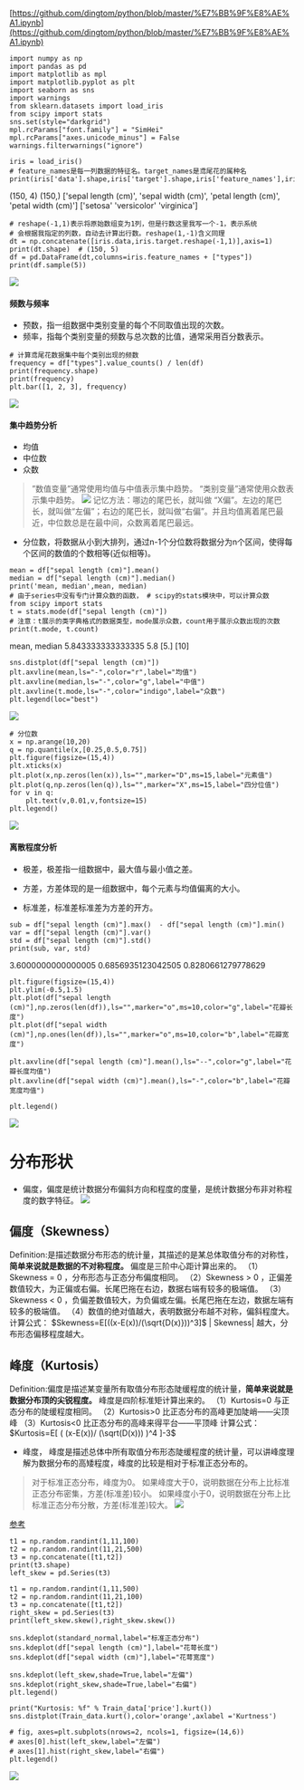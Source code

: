 [https://github.com/dingtom/python/blob/master/%E7%BB%9F%E8%AE%A1.ipynb](https://github.com/dingtom/python/blob/master/%E7%BB%9F%E8%AE%A1.ipynb)
```
import numpy as np 
import pandas as pd 
import matplotlib as mpl 
import matplotlib.pyplot as plt 
import seaborn as sns 
import warnings 
from sklearn.datasets import load_iris
from scipy import stats  
sns.set(style="darkgrid") 
mpl.rcParams["font.family"] = "SimHei" 
mpl.rcParams["axes.unicode_minus"] = False 
warnings.filterwarnings("ignore")
```
```
iris = load_iris()
# feature_names是每一列数据的特征名。target_names是鸢尾花的属种名
print(iris['data'].shape,iris['target'].shape,iris['feature_names'],iris['target_names'])
```
(150, 4) (150,) ['sepal length (cm)', 'sepal width (cm)', 'petal length (cm)', 'petal width (cm)'] ['setosa' 'versicolor' 'virginica']
```
# reshape(-1,1)表示将原始数组变为1列，但是行数这里我写一个-1，表示系统
# 会根据我指定的列数，自动去计算出行数。reshape(1,-1)含义同理
dt = np.concatenate([iris.data,iris.target.reshape(-1,1)],axis=1)
print(dt.shape)  # (150, 5)
df = pd.DataFrame(dt,columns=iris.feature_names + ["types"])
print(df.sample(5))
```
![](https://upload-images.jianshu.io/upload_images/18339009-170eeb6b355d4684.png?imageMogr2/auto-orient/strip%7CimageView2/2/w/1240)

#### 频数与频率
   + 预数，指一组数据中类别变量的每个不同取值出现的次数。
   + 频率，指每个类别变量的频数与总次数的比值，通常采用百分数表示。
```
# 计算鸢尾花数据集中每个类别出现的频数
frequency = df["types"].value_counts() / len(df)
print(frequency.shape)
print(frequency)
plt.bar([1, 2, 3], frequency)
```
![](https://upload-images.jianshu.io/upload_images/18339009-e6622ef2938a600b.png?imageMogr2/auto-orient/strip%7CimageView2/2/w/1240)
      
#### 集中趋势分析
   + 均值
   + 中位数
   + 众数
>”数值变量”通常使用均值与中值表示集中趋势。
   “类别变量”通常使用众数表示集中趋势。
![](https://upload-images.jianshu.io/upload_images/18339009-6c6a67d920539438.png?imageMogr2/auto-orient/strip%7CimageView2/2/w/1240)
记忆方法：哪边的尾巴长，就叫做 “X偏”。左边的尾巴长，就叫做“左偏”；右边的尾巴长，就叫做“右偏”。并且均值离着尾巴最近，中位数总是在最中间，众数离着尾巴最远。
   + 分位数，将数据从小到大排列，通过n-1个分位数将数据分为n个区间，使得每个区间的数值的个数相等(近似相等)。
```
mean = df["sepal length (cm)"].mean()  
median = df["sepal length (cm)"].median() 
print('mean, median',mean, median)  
# 由于series中没有专门计算众数的函数， # scipy的stats模块中，可以计算众数  
from scipy import stats  
t = stats.mode(df["sepal length (cm)"])  
# 注意：t展示的类字典格式的数据类型，mode展示众数，count用于展示众数出现的次数   
print(t.mode, t.count)  
```
mean, median 5.843333333333335 5.8
[5.] [10]
```
sns.distplot(df["sepal length (cm)"])  
plt.axvline(mean,ls="-",color="r",label="均值") 
plt.axvline(median,ls="-",color="g",label="中值")
plt.axvline(t.mode,ls="-",color="indigo",label="众数") 
plt.legend(loc="best")
```
![](https://upload-images.jianshu.io/upload_images/18339009-8112dca9a0d8c36f.png?imageMogr2/auto-orient/strip%7CimageView2/2/w/1240)
```
# 分位数
x = np.arange(10,20) 
q = np.quantile(x,[0.25,0.5,0.75])
plt.figure(figsize=(15,4))
plt.xticks(x)
plt.plot(x,np.zeros(len(x)),ls="",marker="D",ms=15,label="元素值")
plt.plot(q,np.zeros(len(q)),ls="",marker="X",ms=15,label="四分位值")
for v in q:     
    plt.text(v,0.01,v,fontsize=15)
plt.legend()
```
![](https://upload-images.jianshu.io/upload_images/18339009-3e9ebd3e4b3a505e.png?imageMogr2/auto-orient/strip%7CimageView2/2/w/1240)

#### 离散程度分析
   + 极差，极差指一组数据中，最大值与最小值之差。

   + 方差，方差体现的是一组数据中，每个元素与均值偏离的大小。

   + 标准差，标准差标准差为方差的开方。
```
sub = df["sepal length (cm)"].max()  - df["sepal length (cm)"].min() 
var = df["sepal length (cm)"].var()
std = df["sepal length (cm)"].std()
print(sub, var, std)
```
3.6000000000000005 0.6856935123042505 0.8280661279778629
```
plt.figure(figsize=(15,4))
plt.ylim(-0.5,1.5)
plt.plot(df["sepal length (cm)"],np.zeros(len(df)),ls="",marker="o",ms=10,color="g",label="花瓣长度")
plt.plot(df["sepal width (cm)"],np.ones(len(df)),ls="",marker="o",ms=10,color="b",label="花瓣宽度")
         
plt.axvline(df["sepal length (cm)"].mean(),ls="--",color="g",label="花瓣长度均值")
plt.axvline(df["sepal width (cm)"].mean(),ls="-",color="b",label="花瓣宽度均值")

plt.legend()
```
![](https://upload-images.jianshu.io/upload_images/18339009-1e63ba109f5053ab.png?imageMogr2/auto-orient/strip%7CimageView2/2/w/1240)


# 分布形状
   + 偏度，偏度是统计数据分布偏斜方向和程度的度量，是统计数据分布非对称程度的数字特征。
 ![](https://upload-images.jianshu.io/upload_images/18339009-1d29f1c0af7f7546.png?imageMogr2/auto-orient/strip%7CimageView2/2/w/1240)
## 偏度（Skewness）
Definition:是描述数据分布形态的统计量，其描述的是某总体取值分布的对称性，**简单来说就是数据的不对称程度。**
偏度是三阶中心距计算出来的。
（1）Skewness = 0 ，分布形态与正态分布偏度相同。
（2）Skewness > 0 ，正偏差数值较大，为正偏或右偏。长尾巴拖在右边，数据右端有较多的极端值。
（3）Skewness < 0 ，负偏差数值较大，为负偏或左偏。长尾巴拖在左边，数据左端有较多的极端值。
（4）数值的绝对值越大，表明数据分布越不对称，偏斜程度大。
计算公式：
$Skewness=E[((x-E(x))/(\sqrt{D(x)}))^3]$
| Skewness| 越大，分布形态偏移程度越大。

## 峰度（Kurtosis）
Definition:偏度是描述某变量所有取值分布形态陡缓程度的统计量，**简单来说就是数据分布顶的尖锐程度。**
峰度是四阶标准矩计算出来的。
（1）Kurtosis=0 与正态分布的陡缓程度相同。
（2）Kurtosis>0 比正态分布的高峰更加陡峭——尖顶峰
（3）Kurtosis<0 比正态分布的高峰来得平台——平顶峰
计算公式：
$Kurtosis=E[ ( (x-E(x))/ (\sqrt(D(x))) )^4 ]-3$

   + 峰度， 峰度是描述总体中所有取值分布形态陡缓程度的统计量，可以讲峰度理解为数据分布的高矮程度，峰度的比较是相对于标准正态分布的。
  > 对于标准正态分布，峰度为0。
 如果峰度大于0，说明数据在分布上比标准正态分布密集，方差(标准差)较小。
 如果峰度小于0，说明数据在分布上比标准正态分布分散，方差(标准差)较大。
 ![](https://upload-images.jianshu.io/upload_images/18339009-9828218e64b397ea.png?imageMogr2/auto-orient/strip%7CimageView2/2/w/1240)

[参考](https://www.cnblogs.com/feffery/p/11128113.html)



```
t1 = np.random.randint(1,11,100)
t2 = np.random.randint(11,21,500)
t3 = np.concatenate([t1,t2])
print(t3.shape)
left_skew = pd.Series(t3)

t1 = np.random.randint(1,11,500)
t2 = np.random.randint(11,21,100)
t3 = np.concatenate([t1,t2])
right_skew = pd.Series(t3)
print(left_skew.skew(),right_skew.skew())

sns.kdeplot(standard_normal,label="标准正态分布")
sns.kdeplot(df["sepal length (cm)"],label="花萼长度")
sns.kdeplot(df["sepal width (cm)"],label="花萼宽度")

sns.kdeplot(left_skew,shade=True,label="左偏") 
sns.kdeplot(right_skew,shade=True,label="右偏") 
plt.legend()

print("Kurtosis: %f" % Train_data['price'].kurt())
sns.distplot(Train_data.kurt(),color='orange',axlabel ='Kurtness')

# fig, axes=plt.subplots(nrows=2, ncols=1, figsize=(14,6)) 
# axes[0].hist(left_skew,label="左偏")
# axes[1].hist(right_skew,label="右偏")
plt.legend()
```
![](https://upload-images.jianshu.io/upload_images/18339009-668cc417ccd32acc.png?imageMogr2/auto-orient/strip%7CimageView2/2/w/1240)
